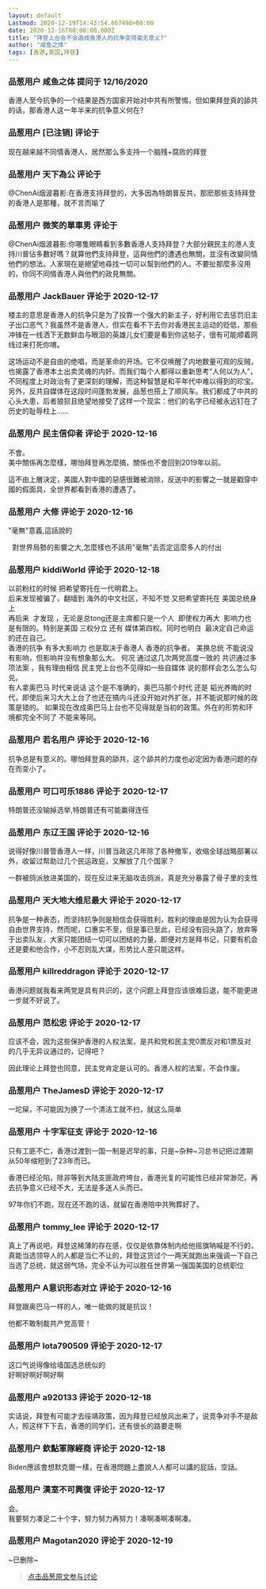 ```yaml
---
layout: default
Lastmod: 2020-12-19T14:43:54.667498+00:00
date: 2020-12-16T00:00:00.000Z
title: "拜登上台会不会造成香港人的抗争变得毫无意义?"
author: "咸鱼之体"
tags: [香港,美国,拜登]
---
```



### 品葱用户 **咸鱼之体** 提问于 12/16/2020
    
香港人至今抗争的一个结果是西方国家开始对中共有所警惕，但如果拜登真的舔共的话，那香港人这一年半来的抗争意义何在?
    
                

### 品葱用户 **[已注销]** 评论于 
        
现在越来越不同情香港人，居然那么多支持一个脑残+腐败的拜登
        
                

### 品葱用户 **天下為公** 评论于 
        
@ChenAi烟波暮影:在香港支持拜登的，大多因為特朗普反共，那麽那些支持拜登的香港人是那種，就不言而喻了
        
                

### 品葱用户 **微笑的單車男** 评论于 
        
@ChenAi烟波暮影:你哪隻眼睛看到多數香港人支持拜登？大部分親民主的港人支持川普佔多數好嗎？就算他們支持拜登，這與他們的遭遇也無關，並沒有改變同情他們的想法。人家現在是絕望地尋找一切可以幫到他們的人。不要扯那麼多沒用的，你同不同情香港人與他們的政見無關。
        
                

### 品葱用户 **JackBauer** 评论于 2020-12-17
        
楼主的意思是香港人的抗争只是为了投靠一个强大的新主子，好利用它去惩罚旧主子出口恶气？我虽然不是香港人，但实在看不下去你对香港民主运动的贬低，那些冲锋在一线洒下无数鲜血与眼泪的英雄儿女们要是看到你这帖子，很有可能顺着网线过来打死你唷。  
  
这场运动不是自由的绝唱，而是革命的开场。它不仅唤醒了内地数量可观的反贼，也揭露了香港本土出卖灵魂的内奸。而我们每个人都得以重新思考“人何以为人”，不同程度上对政治有了更深刻的理解，而这种智慧是和平年代中难以得到的珍宝。另外，反共自媒体在这段时间蓬勃发展，品葱也搭上了顺风车。我们都成了中共的心头大患，后者狼狈且绝望地接受了这样一个现实：他们的名字已经被永远钉在了历史的耻辱柱上……
        
                

### 品葱用户 **民主信仰者** 评论于 2020-12-16
        
不會。  
美中關係再怎麼樣，哪怕拜登再怎麼搞，關係也不會回到2019年以前。  
  
這不由上層決定，美國人對中國的惡感很難被消除，反送中的影響之一就是戳穿中國的假面具，全世界都看到香港的遭遇了。
        
                

### 品葱用户 **大修** 评论于 2020-12-16
        
"毫無"意義,這話說的  
  
  對世界局勢的影響之大,怎麼樣也不該用"毫無"去否定這麼多人的付出
        
                

### 品葱用户 **kiddiWorld** 评论于 2020-12-18
        
以前粉红的时候 把希望寄托在一代明君上。  
后来发现被骗了，翻墙到 海外的中文社区，不知不觉 又把希望寄托在 美国总统身上  
再后来  才发现 ，无论是总tong还是主席都只是一个人  即使权力再大  影响力也是有限的。特别是美国 三权分立 还有 媒体第四权。同时也明白  最决定自己命运的还在自己。  
香港的抗争 有多大影响力 也是取决于香港人 香港的抗争者。 美换总统 不能说没有影响，但影响并没有想象那么大。 何况 通过这几次两党高度一致的 共识通过多项法案 ，我有理由相信 民主党上台也不见得如一些自媒体 说的那样会怎么怎么勾兑。  
有人拿奥巴马 时代来说话 这个是不准确的，奥巴马那个时代 还是 韬光养晦的时代，即使后来习大大上台了也还在搞内斗还没开始对外扩张，并不能说那时候的政策是错的。 如果现在改成奥巴马上台也不见得就是当初的政策。外在的形势和环境都完全不同了 不能来等同。
        
                

### 品葱用户 **若名用户** 评论于 2020-12-16
        
抗争总是有意义的。哪怕拜登真的舔共，这个舔共的力度也必定因为香港问题的存在而变小了。
        
                

### 品葱用户 **可口可乐1886** 评论于 2020-12-17
        
特朗普还没输掉选举,特朗普还有可能赢得连任
        
                

### 品葱用户 **东辽王国** 评论于 2020-12-16
        
说得好像川普管香港人一样，川普当政这几年除了各种撤军，收缩全球战略部署以外，收留过帮助过几个民运政庇，又解放了几个国家？  
  
一群被鸽派放进美国的，现在反过来无脑攻击鸽派，真是充分暴露了骨子里的支性
        
                

### 品葱用户 **天大地大维尼最大** 评论于 2020-12-17
        
抗争是一种表态，而坚持抗争则是相信会获得胜利，胜利的理由是因为认为会获得自由世界支持，然而呢，口惠实不至，但是事已至此，已经没有回头路了，放弃等于出卖队友，大家只能团结一切可以团结的力量，即便对方是拜书记，只要有机会还是要和他合作，小不忍则乱大谋，形势比人差只能这样。
        
                

### 品葱用户 **killreddragon** 评论于 2020-12-17
        
香港问题就我看来两党是具有共识的，这个问题上拜登应该很难后退，能不能更进一步就不好说了。
        
                

### 品葱用户 **范松忠** 评论于 2020-12-17
        
应该不会，因为这些保护香港的人权法案，是共和党和民主党0票反对和1票反对的几乎无异议通过的，记得吧？  
  
因此理论上拜登也同意，民主党肯定是认可的。香港人权的法案，不会作废。
        
                

### 品葱用户 **TheJamesD** 评论于 2020-12-17
        
一坨屎，不可能因为换了一个清洁工就不扫，就这么简单
        
                

### 品葱用户 **十字军征支** 评论于 2020-12-16
        
只有工匪不亡，香港过渡到一国一制是迟早的事，只是~杂种~习总书记把过渡期从50年缩短到了23年而已。  
  
香港已经沦陷，除非等到大陆支匪政府垮台，香港光复的可能性已经非常渺茫。再去抗争意义已经不大，无法是多送人头而已。  
  
97年你们不跑，现在还不跑的话，就留在香港陪中共殉葬好了。
        
                

### 品葱用户 **tommy_lee** 评论于 2020-12-17
        
真上了再说吧，拜登这稀薄的存在感，仅仅是依靠体制内给他摇旗呐喊是不行的，真能当选领导人的人都是当仁不让的，拜登这货过个一两天就跑出来强调一下自己当选了总统，就这弱气场，完全不认为可以胜任世界第一强国美国的总统职位
        
                

### 品葱用户 **A意识形态对立** 评论于 2020-12-16
        
拜登跟奥巴马一样的人，唯一能做的就是抗议！  
  
他都不敢制裁共产党高管！
        
                

### 品葱用户 **lota790509** 评论于 2020-12-17
        
这口气说得像给墙国选总统似的  
好啊好啊好啊好啊
        
                

### 品葱用户 **a920133** 评论于 2020-12-18
        
实话说，拜登有可能才去绥靖政策，因为拜登已经放风出来了，说竞争对手不是敌人，照这样下下去，香港的同学们，还有很长的路要走啊
        
                

### 品葱用户 **欽點軍隊經商** 评论于 2020-12-18
        
Biden應該會想默克爾一樣，在香港問題上盡說人人都可以講的屁話，空話。
        
                

### 品葱用户 **漢室不可興復** 评论于 2020-12-17
        
会。  
我要努力凑足二十个字，努力努力再努力！凑啊凑啊凑啊凑。
        
                

### 品葱用户 **Magotan2020** 评论于 2020-12-19
        
~已删除~
        
                





> [点击品葱原文参与讨论](https://pincong.rocks/question/34662)

